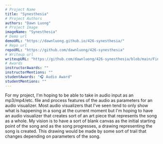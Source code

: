 ```yaml
---
# Project Name
title: "Synesthesia"
# Project Authors
authors: "Dawn Luong"
# Project Image
imageName: "Synesthesia"
# Demo url
demoURL: "https://dawnluong.github.io/426-synesthesia/"
# Repo url
repoURL: "https://github.com/dawnluong/426-synesthesia"
# Writeup url
writeupURL: "https://github.com/dawnluong/426-synesthesia/blob/main/FinalReport.pdf"
# Awards
instructorAwards: ""
instructorMentions: ""
studentAwards: "🎧 Audio Award"
studentMentions: ""
---
```

For my project, I'm hoping to be able to take in audio input as an mp3/mp4/etc. file and process features of the audio as parameters for an audio visualizer. Most audio visualizers that I've seen tend to only show what is happening in a song at the current moment but I'm hoping to have an audio visualizer that creates sort of an art piece that represents the song as a whole. My vision is to have a sort of blank canvas as the initial starting point of the song and as the song progresses, a drawing representing the song is created. This drawing would be made by some sort of trail that changes depending on parameters of the song.
